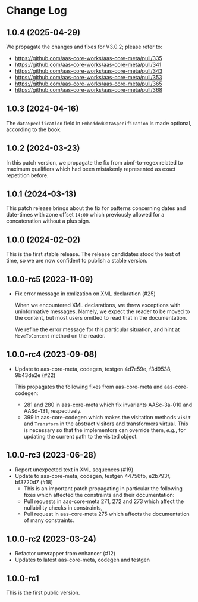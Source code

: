 # Change Log

## 1.0.4 (2025-04-29)

We propagate the changes and fixes for V3.0.2; please refer to:
* https://github.com/aas-core-works/aas-core-meta/pull/335
* https://github.com/aas-core-works/aas-core-meta/pull/341
* https://github.com/aas-core-works/aas-core-meta/pull/343
* https://github.com/aas-core-works/aas-core-meta/pull/353
* https://github.com/aas-core-works/aas-core-meta/pull/365
* https://github.com/aas-core-works/aas-core-meta/pull/368 

## 1.0.3 (2024-04-16)

The `dataSpecification` field in `EmbeddedDataSpecification` is made
optional, according to the book.

## 1.0.2 (2024-03-23)

In this patch version, we propagate the fix from abnf-to-regex related
to maximum qualifiers which had been mistakenly represented as exact
repetition before.

## 1.0.1 (2024-03-13)

This patch release brings about the fix for patterns concerning dates and
date-times with zone offset `14:00` which previously allowed for
a concatenation without a plus sign.

## 1.0.0 (2024-02-02)

This is the first stable release. The release candidates stood
the test of time, so we are now confident to publish a stable
version.

## 1.0.0-rc5 (2023-11-09)

* Fix error message in xmlization on XML declaration (#25)

  When we encountered XML declarations, we threw exceptions with
  uninformative messages. Namely, we expect the reader to be moved to the
  content, but most users omitted to read that in the documentation.

  We refine the error message for this particular situation, and hint at
  `MoveToContent` method on the reader.

## 1.0.0-rc4 (2023-09-08)

* Update to aas-core-meta, codegen, testgen 4d7e59e, f3d9538, 
  9b43de2e (#22)

  This propagates the following fixes from aas-core-meta and
  aas-core-codegen:
  * 281 and 280 in aas-core-meta which fix invariants AASc-3a-010 and 
    AASd-131, respectively.
  * 399 in aas-core-codegen which makes the visitation methods
    `Visit` and `Transform` in the abstract visitors and transformers
    virtual. This is necessary so that the implementors can override
    them, *e.g.*, for updating the current path to the visited object.

## 1.0.0-rc3 (2023-06-28)

* Report unexpected text in XML sequences (#19)
* Update to aas-core-meta, codegen, testgen 44756fb, e2b793f, 
  bf3720d7 (#18)
  * This is an important patch propagating in particular the following
    fixes which affected the constraints and their documentation:
  * Pull requests in aas-core-meta 271, 272 and 273 which
    affect the nullability checks in constraints,
  * Pull request in aas-core-meta 275 which affects
    the documentation of many constraints.

## 1.0.0-rc2 (2023-03-24)

* Refactor unwrapper from enhancer (#12)
* Updates to latest aas-core-meta, codegen and testgen

## 1.0.0-rc1

This is the first public version.
